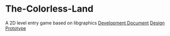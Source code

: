 # The-Colorless-Land
A 2D level entry game based on libgraphics
[Development Document](https://www.yuque.com/mrtree-xixjg/da4p7r/hbuzkd)
[Design Prototype](https://www.figma.com/embed?embed_host=share&url=https%3A%2F%2Fwww.figma.com%2Ffile%2FQOBjkjl08yzvFX4Y1LhD33%2FC-Game%3Fnode-id%3D3%253A230)
